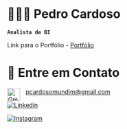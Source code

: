 # 👨🏻‍💻 Pedro Cardoso

**`Analista de BI`**

Link para o Portfólio - [Portfólio](https://carvalhopedro22.github.io/)

# 📱 Entre em Contato
<img 
    align="left" 
    alt="Gmail" 
    title="Gmail"
    width="30px" 
    style="padding-right: 10px;" 
    src="https://cdn.jsdelivr.net/gh/devicons/devicon@latest/icons/google/google-original.svg" 
/>
pcardosomundim@gmail.com          

[![Linkedin](https://img.shields.io/badge/LinkedIn-0077B5?style=for-the-badge&logo=linkedin&logoColor=white)](https://www.linkedin.com/in/pedro-cdcm-9560441a3/)

[![Instagram](https://img.shields.io/badge/Instagram-E4405F?style=for-the-badge&logo=instagram&logoColor=white)](https://instagram.com/_pedrocdcm)
